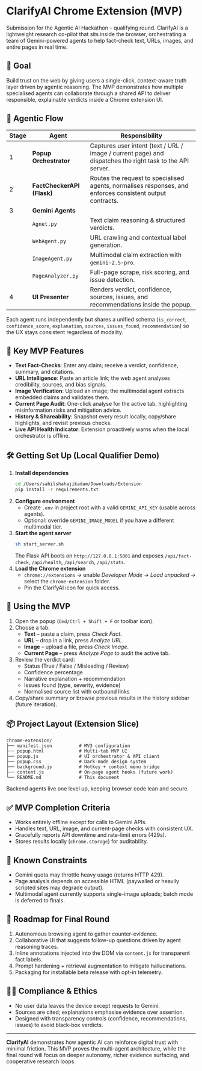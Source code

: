 # ClarifyAI Chrome Extension (MVP)

Submission for the Agentic AI Hackathon – qualifying round. ClarifyAI is a lightweight research co-pilot that sits inside the browser, orchestrating a team of Gemini-powered agents to help fact-check text, URLs, images, and entire pages in real time.

## 🎯 Goal
Build trust on the web by giving users a single-click, context-aware truth layer driven by agentic reasoning. The MVP demonstrates how multiple specialised agents can collaborate through a shared API to deliver responsible, explainable verdicts inside a Chrome extension UI.

## 🧠 Agentic Flow
| Stage | Agent | Responsibility |
| --- | --- | --- |
| 1 | **Popup Orchestrator** | Captures user intent (text / URL / image / current page) and dispatches the right task to the API server. |
| 2 | **FactCheckerAPI (Flask)** | Routes the request to specialised agents, normalises responses, and enforces consistent output contracts. |
| 3 | **Gemini Agents** | 
|  | `Agnet.py` | Text claim reasoning & structured verdicts. |
|  | `WebAgent.py` | URL crawling and contextual label generation. |
|  | `ImageAgent.py` | Multimodal claim extraction with `gemini-2.5-pro`. |
|  | `PageAnalyzer.py` | Full-page scrape, risk scoring, and issue detection. |
| 4 | **UI Presenter** | Renders verdict, confidence, sources, issues, and recommendations inside the popup.

Each agent runs independently but shares a unified schema (`is_correct`, `confidence_score`, `explanation`, `sources`, `issues_found`, `recommendation`) so the UX stays consistent regardless of modality.

## 🚀 Key MVP Features
- **Text Fact-Checks**: Enter any claim; receive a verdict, confidence, summary, and citations.
- **URL Intelligence**: Paste an article link; the web agent analyses credibility, sources, and bias signals.
- **Image Verification**: Upload an image; the multimodal agent extracts embedded claims and validates them.
- **Current Page Audit**: One-click analyse for the active tab, highlighting misinformation risks and mitigation advice.
- **History & Shareability**: Snapshot every result locally, copy/share highlights, and revisit previous checks.
- **Live API Health Indicator**: Extension proactively warns when the local orchestrator is offline.

## 🛠️ Getting Set Up (Local Qualifier Demo)
1. **Install dependencies**
   ```bash
   cd /Users/sahilshahajikadam/Downloads/Extension
   pip install -r requirements.txt
   ```
2. **Configure environment**
   - Create `.env` in project root with a valid `GEMINI_API_KEY` (usable across agents).
   - Optional: override `GEMINI_IMAGE_MODEL` if you have a different multimodal tier.
3. **Start the agent server**
   ```bash
   sh start_server.sh
   ```
   The Flask API boots on `http://127.0.0.1:5001` and exposes `/api/fact-check`, `/api/health`, `/api/search`, `/api/stats`.
4. **Load the Chrome extension**
   - `chrome://extensions` → enable *Developer Mode* → *Load unpacked* → select the `chrome-extension` folder.
   - Pin the ClarifyAI icon for quick access.

## 🧭 Using the MVP
1. Open the popup (`Cmd/Ctrl + Shift + F` or toolbar icon).
2. Choose a tab:
   - **Text** – paste a claim, press *Check Fact*.
   - **URL** – drop in a link, press *Analyze URL*.
   - **Image** – upload a file, press *Check Image*.
   - **Current Page** – press *Analyze Page* to audit the active tab.
3. Review the verdict card:
   - Status (True / False / Misleading / Review)
   - Confidence percentage
   - Narrative explanation + recommendation
   - Issues found (type, severity, evidence)
   - Normalised source list with outbound links
4. Copy/share summary or browse previous results in the history sidebar (future iteration).

## 📦 Project Layout (Extension Slice)
```
chrome-extension/
├── manifest.json          # MV3 configuration
├── popup.html             # Multi-tab MVP UI
├── popup.js               # UI orchestrator & API client
├── popup.css              # Dark-mode design system
├── background.js          # Hotkey + context menu bridge
├── content.js             # On-page agent hooks (future work)
└── README.md              # This document
```
Backend agents live one level up, keeping browser code lean and secure.

## ✅ MVP Completion Criteria
- Works entirely offline except for calls to Gemini APIs.
- Handles text, URL, image, and current-page checks with consistent UX.
- Gracefully reports API downtime and rate-limit errors (429s).
- Stores results locally (`chrome.storage`) for auditability.

## 🚧 Known Constraints
- Gemini quota may throttle heavy usage (returns HTTP 429).
- Page analysis depends on accessible HTML (paywalled or heavily scripted sites may degrade output).
- Multimodal agent currently supports single-image uploads; batch mode is deferred to finals.

## 🔭 Roadmap for Final Round
1. Autonomous browsing agent to gather counter-evidence.
2. Collaborative UI that suggests follow-up questions driven by agent reasoning traces.
3. Inline annotations injected into the DOM via `content.js` for transparent fact labels.
4. Prompt hardening + retrieval augmentation to mitigate hallucinations.
5. Packaging for installable beta release with opt-in telemetry.

## 🧑‍⚖️ Compliance & Ethics
- No user data leaves the device except requests to Gemini.
- Sources are cited; explanations emphasise evidence over assertion.
- Designed with transparency controls (confidence, recommendations, issues) to avoid black-box verdicts.

---
**ClarifyAI** demonstrates how agentic AI can reinforce digital trust with minimal friction. This MVP proves the multi-agent architecture, while the final round will focus on deeper autonomy, richer evidence surfacing, and cooperative research loops.
